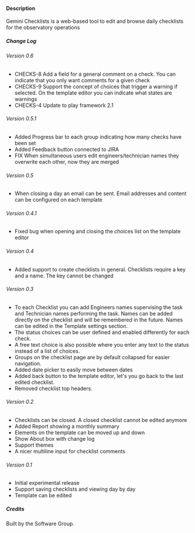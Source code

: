 #### Description

Gemini Checklists is a web-based tool to edit and browse daily checklists for the
observatory operations

##### Change Log

###### Version 0.6

- CHECKS-8 Add a field for a general comment on a check. You can indicate that you only want comments for a given check
- CHECKS-9 Support the concept of choices that trigger a warning if selected. On the template editor you can indicate what states are warnings
- CHECKS-4 Update to play framework 2.1

###### Version 0.5.1

- Added Progress bar to each group indicating how many checks have been set
- Added Feedback button connected to JIRA
- FIX When simultaneous users edit engineers/technician names they overwrite each other, now they are merged

###### Version 0.5

- When closing a day an email can be sent. Email addresses and content can be configured on each template

###### Version 0.4.1

- Fixed bug when opening and closing the choices list on the template editor

###### Version 0.4

- Added support to create checklists in general. Checklists require a key and a name. The key cannot be changed

###### Version 0.3

- To each Checklist you can add Engineers names supervising the task and Technician names performing the task.
Names can be added directly on the checklist and will be remembered in the future. Names can be edited in the Template settings section.
- The status choices can be user defined and enabled differently for each check.
- A free text choice is also possible where you enter any text to the status instead of a list of choices.
- Groups on the checklist page are by default collapsed for easier navigation.
- Added date picker to easily move between dates
- Added back button to the template editor, let's you go back to the last edited checklist.
- Removed checklist top headers.

###### Version 0.2

- Checklists can be closed. A closed checklist cannot be edited anymore
- Added Report showing a monthly summary
- Elements on the template can be moved up and down
- Show About box with change log
- Support themes
- A nicer multiline input for checklist comments

###### Version 0.1

- Initial experimental release
- Support saving checklists and viewing day by day
- Template can be edited

##### Credits

Built by the Software Group.